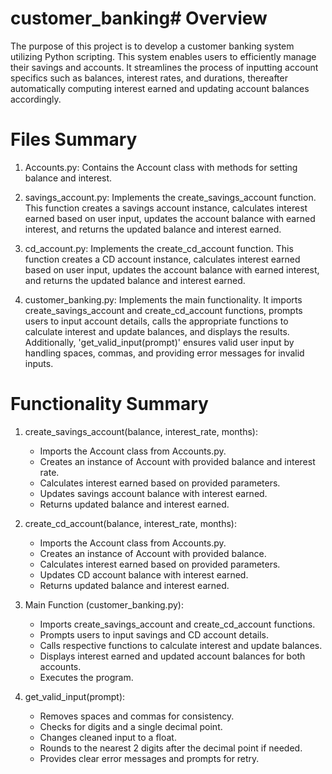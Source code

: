 # customer_banking# Overview

The purpose of this project is to develop a customer banking system utilizing Python scripting. This system enables users to efficiently manage their savings and accounts. It streamlines the process of inputting account specifics such as balances, interest rates, and durations, thereafter automatically computing interest earned and updating account balances accordingly.

# Files Summary

1. Accounts.py: Contains the Account class with methods for setting balance and interest.

2. savings_account.py: Implements the create_savings_account function. This function creates a savings account instance, calculates interest earned based on user input, updates the account balance with earned interest, and returns the updated balance and interest earned.

3. cd_account.py: Implements the create_cd_account function. This function creates a CD account instance, calculates interest earned based on user input, updates the account balance with earned interest, and returns the updated balance and interest earned.

4. customer_banking.py: Implements the main functionality. It imports create_savings_account and create_cd_account functions, prompts users to input account details, calls the appropriate functions to calculate interest and update balances, and displays the results. Additionally, 'get_valid_input(prompt)' ensures valid user input by handling spaces, commas, and providing error messages for invalid inputs.

# Functionality Summary

1. create_savings_account(balance, interest_rate, months):

    - Imports the Account class from Accounts.py.
    - Creates an instance of Account with provided balance and interest rate.
    - Calculates interest earned based on provided parameters.
    - Updates savings account balance with interest earned.
    - Returns updated balance and interest earned.

2. create_cd_account(balance, interest_rate, months):

    - Imports the Account class from Accounts.py.
    - Creates an instance of Account with provided balance.
    - Calculates interest earned based on provided parameters.
    - Updates CD account balance with interest earned.
    - Returns updated balance and interest earned.

3. Main Function (customer_banking.py):

    - Imports create_savings_account and create_cd_account functions.
    - Prompts users to input savings and CD account details.
    - Calls respective functions to calculate interest and update balances.
    - Displays interest earned and updated account balances for both accounts.
    - Executes the program.

4. get_valid_input(prompt):

    - Removes spaces and commas for consistency.
    - Checks for digits and a single decimal point.
    - Changes cleaned input to a float.
    - Rounds to the nearest 2 digits after the decimal point if needed.
    - Provides clear error messages and prompts for retry.